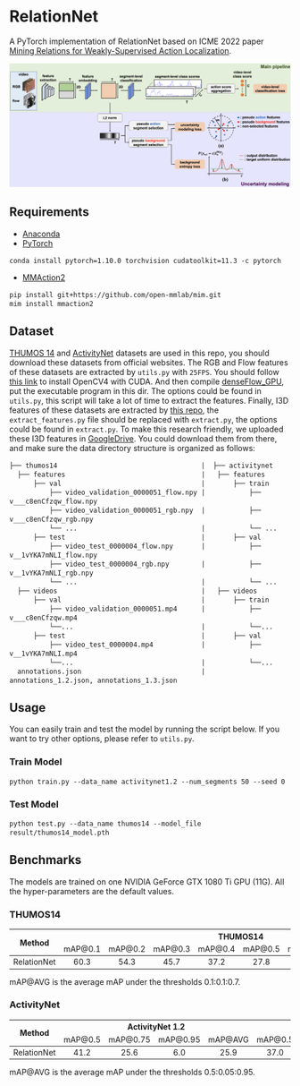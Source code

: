 # RelationNet

A PyTorch implementation of RelationNet based on ICME 2022 paper
[Mining Relations for Weakly-Supervised Action Localization]().

![Network Architecture](result/structure.png)

## Requirements

- [Anaconda](https://www.anaconda.com/download/)
- [PyTorch](https://pytorch.org)

```
conda install pytorch=1.10.0 torchvision cudatoolkit=11.3 -c pytorch
```

- [MMAction2](https://mmaction2.readthedocs.io)

```
pip install git+https://github.com/open-mmlab/mim.git
mim install mmaction2
```

## Dataset

[THUMOS 14](http://crcv.ucf.edu/THUMOS14/download.html) and [ActivityNet](http://activity-net.org/download.html)
datasets are used in this repo, you should download these datasets from official websites. The RGB and Flow features of
these datasets are extracted by `utils.py` with `25FPS`. You should follow
[this link](https://gist.github.com/raulqf/f42c718a658cddc16f9df07ecc627be7) to install OpenCV4 with CUDA. And then
compile [denseFlow_GPU](https://github.com/daveboat/denseFlow_GPU), put the executable program in this dir. The options
could be found in `utils.py`, this script will take a lot of time to extract the features. Finally, I3D features of
these datasets are extracted by [this repo](https://github.com/Finspire13/pytorch-i3d-feature-extraction), the
`extract_features.py` file should be replaced with `extract.py`, the options could be found in `extract.py`. To make
this research friendly, we uploaded these I3D features
in [GoogleDrive](https://drive.google.com/drive/folders/1wudi03iJQYZ3qN2RUHB5senFrbFrWUQw?usp=sharing). You could
download them from there, and make sure the data directory structure is organized as follows:

 ```
├── thumos14                                    |  ├── activitynet
   ├── features                                  |   ├── features
       ├── val                                   |       ├── train 
           ├── video_validation_0000051_flow.npy |           ├── v___c8enCfzqw_flow.npy
           ├── video_validation_0000051_rgb.npy  |           ├── v___c8enCfzqw_rgb.npy
           └── ...                               |           └── ...                           
       ├── test                                  |       ├── val                 
           ├── video_test_0000004_flow.npy       |           ├── v__1vYKA7mNLI_flow.npy  
           ├── video_test_0000004_rgb.npy        |           ├── v__1vYKA7mNLI_rgb.npy 
           └── ...                               |           └── ...     
   ├── videos                                    |   ├── videos  
       ├── val                                   |       ├── train      
           ├── video_validation_0000051.mp4      |           ├── v___c8enCfzqw.mp4
           └──...                                |           └──...        
       ├── test                                  |       ├── val           
           ├── video_test_0000004.mp4            |           ├── v__1vYKA7mNLI.mp4
           └──...                                |           └──...      
   annotations.json                              | annotations_1.2.json, annotations_1.3.json
```

## Usage

You can easily train and test the model by running the script below. If you want to try other options, please refer to
`utils.py`.

### Train Model

```
python train.py --data_name activitynet1.2 --num_segments 50 --seed 0
```

### Test Model

```
python test.py --data_name thumos14 --model_file result/thumos14_model.pth
```

## Benchmarks

The models are trained on one NVIDIA GeForce GTX 1080 Ti GPU (11G). All the hyper-parameters are the default values.

### THUMOS14

<table>
<thead>
  <tr>
    <th rowspan="3">Method</th>
    <th colspan="8">THUMOS14</th>
    <th rowspan="3">Download</th>
  </tr>
  <tr>
    <td align="center">mAP@0.1</td>
    <td align="center">mAP@0.2</td>
    <td align="center">mAP@0.3</td>
    <td align="center">mAP@0.4</td>
    <td align="center">mAP@0.5</td>
    <td align="center">mAP@0.6</td>
    <td align="center">mAP@0.7</td>
    <td align="center">mAP@AVG</td>
  </tr>
</thead>
<tbody>
  <tr>
    <td align="center">RelationNet</td>
    <td align="center">60.3</td>
    <td align="center">54.3</td>
    <td align="center">45.7</td>
    <td align="center">37.2</td>
    <td align="center">27.8</td>
    <td align="center">18.2</td>
    <td align="center">9.2</td>
    <td align="center">36.1</td>
    <td align="center"><a href="https://pan.baidu.com/s/1mv-RHb9VNu2FYBdzjNehPA">GoogleDrive</a></td>
  </tr>
</tbody>
</table>

mAP@AVG is the average mAP under the thresholds 0.1:0.1:0.7.

### ActivityNet

<table>
<thead>
  <tr>
    <th rowspan="3">Method</th>
    <th colspan="4">ActivityNet 1.2</th>
    <th colspan="4">ActivityNet 1.3</th>
    <th rowspan="3">Download</th>
  </tr>
  <tr>
    <td align="center">mAP@0.5</td>
    <td align="center">mAP@0.75</td>
    <td align="center">mAP@0.95</td>
    <td align="center">mAP@AVG</td>
    <td align="center">mAP@0.5</td>
    <td align="center">mAP@0.75</td>
    <td align="center">mAP@0.95</td>
    <td align="center">mAP@AVG</td>
  </tr>
</thead>
<tbody>
  <tr>
    <td align="center">RelationNet</td>
    <td align="center">41.2</td>
    <td align="center">25.6</td>
    <td align="center">6.0</td>
    <td align="center">25.9</td>
    <td align="center">37.0</td>
    <td align="center">23.9</td>
    <td align="center">5.7</td>
    <td align="center">23.7</td>
    <td align="center"><a href="https://pan.baidu.com/s/11_7eu29IQ50rBU2W-dFceg">GoogleDrive</a></td>
  </tr>
</tbody>
</table>

mAP@AVG is the average mAP under the thresholds 0.5:0.05:0.95.
